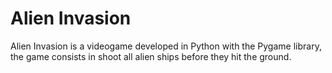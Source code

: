 # Alien Invasion
Alien Invasion is a videogame developed in Python 
with the Pygame library, the game consists in shoot all alien ships 
before they hit the ground.
